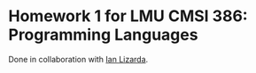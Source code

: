 # Homework 1 for LMU CMSI 386: Programming Languages
Done in collaboration with [Ian Lizarda](https://github.com/ianlizzo).

